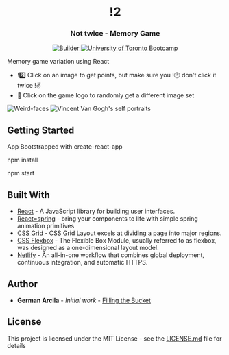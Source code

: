 <center><h1>!2</h1></center>
<center><h3>Not twice - Memory Game</h3></center>

<div align="center">
  <!-- Made By -->
  <a href="https://garcila.github.io/">
    <img src='https://img.shields.io/badge/made%20by-not%20a%20%F0%9F%A4%96-blue.svg'
      alt="Builder" />
  </a>
  <!-- Inspired by -->
  <a href="https://bootcamp.learn.utoronto.ca/coding/landing-2/?s=Google-Brand&hp=1&&60829831671_kwd-487761142440__296493434781_g_c___dc&pkw=%2Bu%20%2Bof%20%2Bt%20%2Bbootcamp&pcrid=296493434781&pmt=b&utm_source=google&utm_medium=cpc&utm_campaign=%5BS%5D+Brand+-+Exact&utm_term=%2Bu%20%2Bof%20%2Bt%20%2Bbootcamp&utm_content=296493434781&d=google&k=%2Bu%20%2Bof%20%2Bt%20%2Bbootcamp&gclid=Cj0KCQiA-JXiBRCpARIsAGqF8wX4c1lBsQgBO8d4bfNZ6IOnwElwmwOyB3vHS2jd1P_I3POkgVrOZnIaAixzEALw_wcB&gclsrc=aw.ds">
    <img src="https://img.shields.io/badge/inspired-uot%20bootcamp-brightgreen.svg"
      alt="University of Toronto Bootcamp" />
  </a>
</div>

Memory game variation using React
- !2️⃣  Click on an image to get points, but make sure you !🕑 don't click it twice !✌
- 🎏 Click on the game logo to randomly get a different image set

![Weird-faces](https://res.cloudinary.com/garcila/image/upload/v1554305248/screenshot2.png "Weird-faces")
![Vincent Van Gogh's self portraits](https://res.cloudinary.com/garcila/image/upload/v1554171035/screenshot.png "Vincent Van Gogh's portraits")

## Getting Started

App Bootstrapped with create-react-app

npm install

npm start


## Built With

* [React](https://reactjs.org/) - A JavaScript library for building user interfaces.
* [React=spring](https://www.react-spring.io/) - bring your components to life with simple spring animation primitives
* [CSS Grid](https://developer.mozilla.org/en-US/docs/Web/CSS/CSS_Grid_Layout) - CSS Grid Layout excels at dividing a page into major regions.
* [CSS Flexbox](https://developer.mozilla.org/en-US/docs/Web/CSS/CSS_Flexible_Box_Layout/Basic_Concepts_of_Flexbox) - The Flexible Box Module, usually referred to as flexbox, was designed as a one-dimensional layout model.
* [Netlify](https://cheerio.js.org/) - An all-in-one workflow that combines global deployment, continuous integration, and automatic HTTPS.


## Author

* **German Arcila** - *Initial work* - [Filling the Bucket](https://garcila.github.io/)

## License

This project is licensed under the MIT License - see the [LICENSE.md](LICENSE.md) file for details